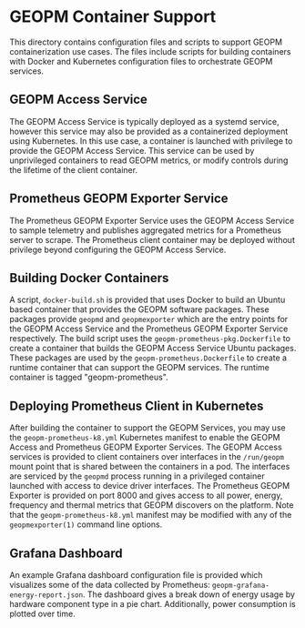 GEOPM Container Support
=======================

This directory contains configuration files and scripts to support GEOPM
containerization use cases. The files include scripts for building containers
with Docker and Kubernetes configuration files to orchestrate GEOPM services.


GEOPM Access Service
--------------------

The GEOPM Access Service is typically deployed as a systemd service, however
this service may also be provided as a containerized deployment using
Kubernetes.  In this use case, a container is launched with privilege to provide
the GEOPM Access Service.  This service can be used by unprivileged containers
to read GEOPM metrics, or modify controls during the lifetime of the client
container.


Prometheus GEOPM Exporter Service
---------------------------------

The Prometheus GEOPM Exporter Service uses the GEOPM Access Service to sample
telemetry and publishes aggregated metrics for a Prometheus server to scrape.
The Prometheus client container may be deployed without privilege beyond
configuring the GEOPM Access Service.


Building Docker Containers
--------------------------

A script, `docker-build.sh` is provided that uses Docker to build an Ubuntu
based container that provides the GEOPM software packages.  These packages
provide `geopmd` and `geopmexporter` which are the entry points for the GEOPM
Access Service and the Prometheus GEOPM Exporter Service respectively.  The
build script uses the `geopm-prometheus-pkg.Dockerfile` to create a container
that builds the GEOPM Access Service Ubuntu packages.  These packages are used
by the `geopm-prometheus.Dockerfile` to create a runtime container that can
support the GEOPM services.  The runtime container is tagged "geopm-prometheus".


Deploying Prometheus Client in Kubernetes
-----------------------------------------

After building the container to support the GEOPM Services, you may use the
`geopm-prometheus-k8.yml` Kubernetes manifest to enable the GEOPM Access and
Prometheus GEOPM Exporter Services.  The GEOPM Access services is provided to
client containers over interfaces in the `/run/geopm` mount point that is shared
between the containers in a pod.  The interfaces are serviced by the `geopmd`
process running in a privileged container launched with access to device driver
interfaces.  The Prometheus GEOPM Exporter is provided on port 8000 and gives
access to all power, energy, frequency and thermal metrics that GEOPM discovers
on the platform.  Note that the `geopm-prometheus-k8.yml` manifest may be
modified with any of the `geopmexporter(1)` command line options.


Grafana Dashboard
-----------------

An example Grafana dashboard configuration file is provided which visualizes
some of the data collected by Prometheus: ``geopm-grafana-energy-report.json``.
The dashboard gives a break down of energy usage by hardware component type in a
pie chart.  Additionally, power consumption is plotted over time.

